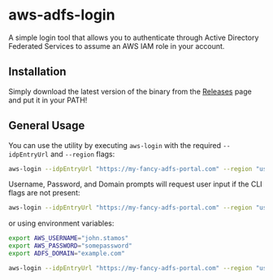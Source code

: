 # aws-adfs-login

A simple login tool that allows you to authenticate through Active Directory Federated Services to assume an AWS IAM role in your account.

## Installation

Simply download the latest version of the binary from the [Releases]() page and put it in your PATH!

## General Usage

You can use the utility by executing `aws-login` with the required `--idpEntryUrl` and `--region` flags:

```bash
aws-login --idpEntryUrl "https://my-fancy-adfs-portal.com" --region "us-east-1"
```

Username, Password, and Domain prompts will request user input if the CLI flags are not present:

```bash
aws-login --idpEntryUrl "https://my-fancy-adfs-portal.com" --region "us-east-1" --username "john.stamos" --password $PASSWORD --domain "example.com"
```

or using environment variables:

```bash
export AWS_USERNAME="john.stamos"
export AWS_PASSWORD="somepassword"
export ADFS_DOMAIN="example.com"

aws-login --idpEntryUrl "https://my-fancy-adfs-portal.com" --region "us-east-1"
```



